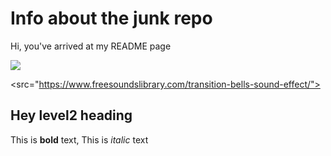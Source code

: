 # Info about the junk repo

Hi, you've arrived at my README page

<img src="https://www.whats-on-netflix.com/wp-content/uploads/2019/03/Good-Hunting-Love-Death-and-Robots-Ending-Explained-Yan.jpg">

<src="https://www.freesoundslibrary.com/transition-bells-sound-effect/">

## Hey level2 heading

This is **bold** text, This is *italic* text
